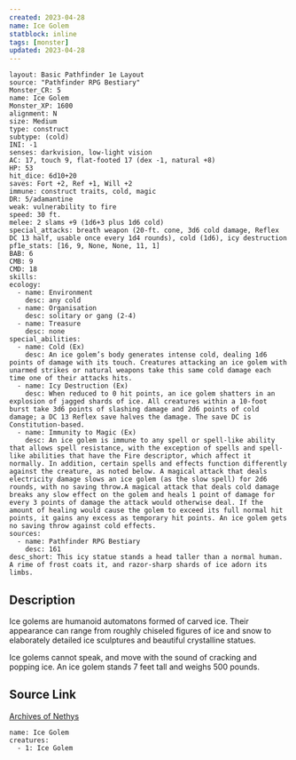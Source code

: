 ```yaml
---
created: 2023-04-28
name: Ice Golem
statblock: inline
tags: [monster]
updated: 2023-04-28
---
```

```statblock
layout: Basic Pathfinder 1e Layout
source: "Pathfinder RPG Bestiary"
Monster_CR: 5
name: Ice Golem
Monster_XP: 1600
alignment: N
size: Medium
type: construct
subtype: (cold)
INI: -1
senses: darkvision, low-light vision
AC: 17, touch 9, flat-footed 17 (dex -1, natural +8)
HP: 53
hit_dice: 6d10+20
saves: Fort +2, Ref +1, Will +2
immune: construct traits, cold, magic
DR: 5/adamantine
weak: vulnerability to fire
speed: 30 ft.
melee: 2 slams +9 (1d6+3 plus 1d6 cold)
special_attacks: breath weapon (20-ft. cone, 3d6 cold damage, Reflex DC 13 half, usable once every 1d4 rounds), cold (1d6), icy destruction
pf1e_stats: [16, 9, None, None, 11, 1]
BAB: 6
CMB: 9
CMD: 18
skills: 
ecology:
  - name: Environment
    desc: any cold
  - name: Organisation
    desc: solitary or gang (2-4)
  - name: Treasure
    desc: none
special_abilities:
  - name: Cold (Ex)
    desc: An ice golem’s body generates intense cold, dealing 1d6 points of damage with its touch. Creatures attacking an ice golem with unarmed strikes or natural weapons take this same cold damage each time one of their attacks hits.
  - name: Icy Destruction (Ex)
    desc: When reduced to 0 hit points, an ice golem shatters in an explosion of jagged shards of ice. All creatures within a 10-foot burst take 3d6 points of slashing damage and 2d6 points of cold damage; a DC 13 Reflex save halves the damage. The save DC is Constitution-based.
  - name: Immunity to Magic (Ex)
    desc: An ice golem is immune to any spell or spell-like ability that allows spell resistance, with the exception of spells and spell-like abilities that have the Fire descriptor, which affect it normally. In addition, certain spells and effects function differently against the creature, as noted below. A magical attack that deals electricity damage slows an ice golem (as the slow spell) for 2d6 rounds, with no saving throw.A magical attack that deals cold damage breaks any slow effect on the golem and heals 1 point of damage for every 3 points of damage the attack would otherwise deal. If the amount of healing would cause the golem to exceed its full normal hit points, it gains any excess as temporary hit points. An ice golem gets no saving throw against cold effects.
sources:
  - name: Pathfinder RPG Bestiary
    desc: 161
desc_short: This icy statue stands a head taller than a normal human. A rime of frost coats it, and razor-sharp shards of ice adorn its limbs.
```
## Description
Ice golems are humanoid automatons formed of carved ice. Their appearance can range from roughly chiseled figures of ice and snow to elaborately detailed ice sculptures and beautiful crystalline statues.

Ice golems cannot speak, and move with the sound of cracking and popping ice. An ice golem stands 7 feet tall and weighs 500 pounds.
## Source Link
[Archives of Nethys](https://aonprd.com/MonsterDisplay.aspx?ItemName=Ice%20Golem)
```encounter-table
name: Ice Golem
creatures:
  - 1: Ice Golem
```
